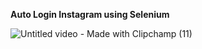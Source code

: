 **Auto Login Instagram using Selenium**

![Untitled video - Made with Clipchamp (11)](https://github.com/user-attachments/assets/67e0d8ae-3260-43b1-af6a-1721caeea435)
